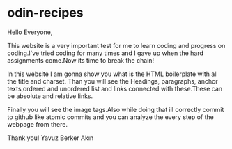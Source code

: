 # odin-recipes
Hello Everyone,

This website is a very important test for me to learn coding and progress on coding.I've tried coding for many times and I gave up when the hard assignments come.Now its time to break the chain!

In this website I am gonna show you what is the HTML boilerplate with all the title and charset.
Than you will see the Headings, paragraphs, anchor texts,ordered and unordered list and links connected with these.These can be absolute and relative links.

Finally you will see the image tags.Also while doing that ill correctly commit to github like atomic commits and you can analyze the every step of the webpage from there.

Thank you!
Yavuz Berker Akın